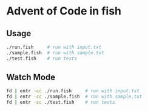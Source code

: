 # Advent of Code in fish

## Usage

```sh
./run.fish     # run with input.txt
./sample.fish  # run with sample.txt
./test.fish    # run tests
```

## Watch Mode

```sh
fd | entr -cc ./run.fish     # run with input.txt
fd | entr -cc ./sample.fish  # run with sample.txt
fd | entr -cc ./test.fish    # run tests
```
